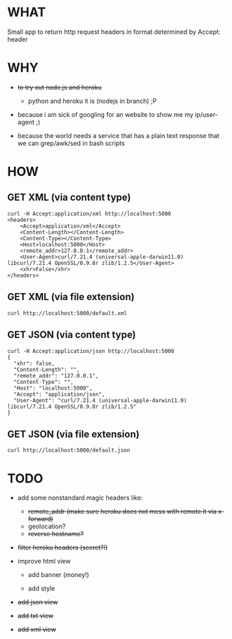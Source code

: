 # WHAT

Small app to return http request headers in format determined by Accept: header

# WHY

* ~~to try out node.js and heroku~~
	* python and heroku it is (nodejs in branch) ;P

* because i am sick of googling for an website to show me my ip/user-agent ;)

* because the world needs a service that has a plain text response that we can grep/awk/sed in bash scripts

# HOW
## GET XML (via content type)

    curl -H Accept:application/xml http://localhost:5000
    <headers>
        <Accept>application/xml</Accept>
        <Content-Length></Content-Length>
        <Content-Type></Content-Type>
        <Host>localhost:5000</Host>
        <remote_addr>127.0.0.1</remote_addr>
        <User-Agent>curl/7.21.4 (universal-apple-darwin11.0) libcurl/7.21.4 OpenSSL/0.9.8r zlib/1.2.5</User-Agent>
        <xhr>False</xhr>
    </headers>

## GET XML (via file extension)
    curl http://localhost:5000/default.xml

## GET JSON (via content type)

    curl -H Accept:application/json http://localhost:5000
    {
      "xhr": false, 
      "Content-Length": "", 
      "remote_addr": "127.0.0.1", 
      "Content-Type": "", 
      "Host": "localhost:5000", 
      "Accept": "application/json", 
      "User-Agent": "curl/7.21.4 (universal-apple-darwin11.0) libcurl/7.21.4 OpenSSL/0.9.8r zlib/1.2.5"
    }

## GET JSON (via file extension)
    curl http://localhost:5000/default.json

# TODO

* add some nonstandard magic headers like:
	* ~~remote_addr (make sure heroku does not mess with remote it via x-forward)~~
	* geolocation?
	* ~~reverse hostname?~~

* ~~filter heroku headers (secret?!)~~

* improve html view

  * add banner (money!)

  * add style

* ~~add json view~~

* ~~add txt view~~

* ~~add xml view~~
